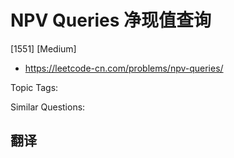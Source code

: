 # NPV Queries 净现值查询

[1551] [Medium]

- https://leetcode-cn.com/problems/npv-queries/

Topic Tags:

Similar Questions:

## 翻译
